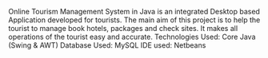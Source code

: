 Online Tourism Management System in Java is an integrated Desktop based Application developed for tourists. The main aim of this project is to help the tourist to manage book hotels, packages and check sites. It makes all operations of the tourist easy and accurate.
Technologies Used: Core Java (Swing & AWT)
Database Used: MySQL
IDE used: Netbeans

